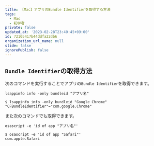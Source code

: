 ```yaml
---
title: 【Mac】アプリのBundle Identifierを取得する方法
tags:
  - Mac
  - 初学者
private: false
updated_at: '2023-02-28T23:40:45+09:00'
id: 72105417b44ddfa22db6
organization_url_name: null
slide: false
ignorePublish: false
---
```

## `Bundle Identifier`の取得方法

次のコマンドを実行することでアプリの`Bundle Identifier`を取得できます。

```terminal
lsappinfo info -only bundleid "アプリ名"
```

```terminal
$ lsappinfo info -only bundleid "Google Chrome"
"CFBundleIdentifier"="com.google.Chrome"
```

また次のコマンドでも取得できます。

```terminal
osascript -e 'id of app "アプリ名"'
```

```terminal
$ osascript -e 'id of app "Safari"'
com.apple.Safari
```
